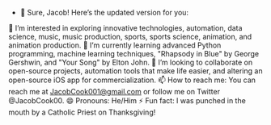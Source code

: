 - 👋 Sure, Jacob! Here’s the updated version for you:

👀 I’m interested in exploring innovative technologies, automation, data science, music, music production, sports, sports science, animation, and animation production.
🌱 I’m currently learning advanced Python programming, machine learning techniques, "Rhapsody in Blue" by George Gershwin, and "Your Song" by Elton John.
💞️ I’m looking to collaborate on open-source projects, automation tools that make life easier, and altering an open-source iOS app for commercialization.
📫 How to reach me: You can reach me at JacobCook001@gmail.com or follow me on Twitter @JacobCook00.
😄 Pronouns: He/Him
⚡ Fun fact: I was punched in the mouth by a Catholic Priest on Thanksgiving!

<!---
JacobCook00/JacobCook00 is a ✨ special ✨ repository because its `README.md` (this file) appears on your GitHub profile.
You can click the Preview link to take a look at your changes.
--->
